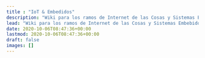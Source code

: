 ```yaml
---
title : "IoT & Embedidos"
description: "Wiki para los ramos de Internet de las Cosas y Sistemas Embebidos"
lead: "Wiki para los ramos de Internet de las Cosas y Sistemas Embebidos"
date: 2020-10-06T08:47:36+00:00
lastmod: 2020-10-06T08:47:36+00:00
draft: false
images: []
---
```

